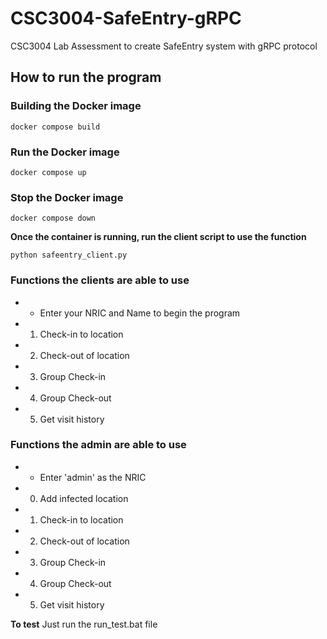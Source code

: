 # CSC3004-SafeEntry-gRPC
CSC3004 Lab Assessment to create SafeEntry system with gRPC protocol

## How to run the program

### Building the Docker image

```
docker compose build
```

### Run the Docker image

```
docker compose up
```

### Stop the Docker image

```
docker compose down
```

**Once the container is running, run the client script to use the function**

```
python safeentry_client.py
```
### Functions the clients are able to use
* - Enter your NRIC and Name to begin the program
* 1) Check-in to location
* 2) Check-out of location
* 3) Group Check-in
* 4) Group Check-out
* 5) Get visit history

### Functions the admin are able to use
* - Enter 'admin' as the NRIC
* 0) Add infected location
* 1) Check-in to location
* 2) Check-out of location
* 3) Group Check-in
* 4) Group Check-out
* 5) Get visit history

**To test**
Just run the run_test.bat file
